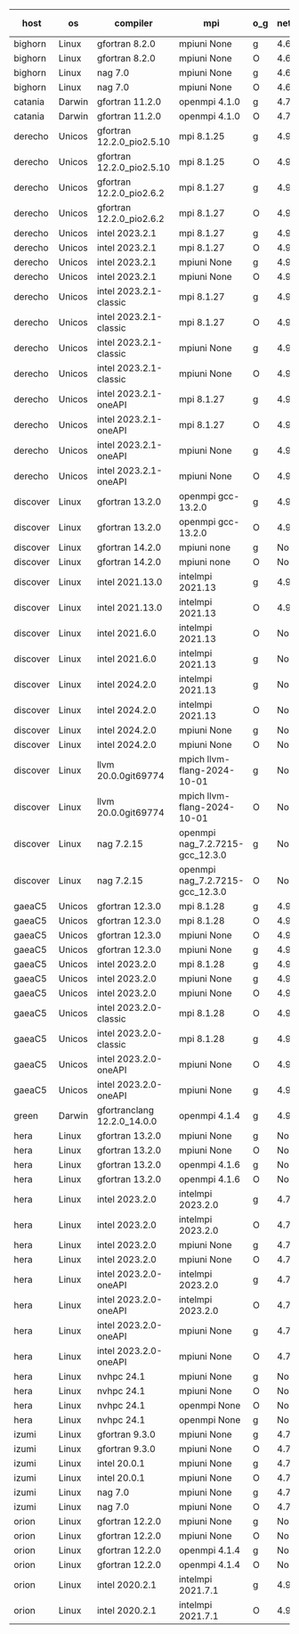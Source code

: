 

| host     | os       | compiler                              | mpi                      | o_g        | netcdf        | build       | u_pass          | u_fail          | s_pass            | s_fail            | e_pass             | e_fail             | nuopc_pass       | nuopc_fail       | artifacts link          |
|----------|----------|---------------------------------------|--------------------------|------------|---------------|-------------|-----------------|-----------------|-------------------|-------------------|--------------------|--------------------|------------------|------------------|-------------------------|
| bighorn | Linux | gfortran 8.2.0 | mpiuni None  | g | 4.6.1  | PASS | 12539 | 0 | 9 | 0 | 44 | 0 | None | None | <a href="https://github.com/esmf-org/esmf-test-artifacts/tree/f767b18f31743b54fc78b11f45e20cf86af126ca/develop/gfortran/8.2.0/g/mpiuni/None" target="_blank">f767b18</a> | 
| bighorn | Linux | gfortran 8.2.0 | mpiuni None  | O | 4.6.1  | PASS | 12539 | 0 | 9 | 0 | 44 | 0 | None | None | <a href="https://github.com/esmf-org/esmf-test-artifacts/tree/ceb7e3234cbdc9a12eee4c859111381de9d453aa/develop/gfortran/8.2.0/O/mpiuni/None" target="_blank">ceb7e32</a> | 
| bighorn | Linux | nag 7.0 | mpiuni None  | g | 4.6.1  | PASS | 12539 | 0 | 9 | 0 | 44 | 0 | None | None | <a href="https://github.com/esmf-org/esmf-test-artifacts/tree/6d4dd5e4b3a47a2af1cca9574426b4dd0ea9958b/develop/nag/7.0/g/mpiuni/None" target="_blank">6d4dd5e</a> | 
| bighorn | Linux | nag 7.0 | mpiuni None  | O | 4.6.1  | PASS | 12539 | 0 | 9 | 0 | 44 | 0 | None | None | <a href="https://github.com/esmf-org/esmf-test-artifacts/tree/2d5e15d161ecd7e5c1b954847a3802246b7b4b5d/develop/nag/7.0/O/mpiuni/None" target="_blank">2d5e15d</a> | 
| catania | Darwin | gfortran 11.2.0 | openmpi 4.1.0  | g | 4.7.4  | PASS | None | None | None | None | None | None | None | None | <a href="https://github.com/esmf-org/esmf-test-artifacts/tree/c4930852db7f3b19ef516a02917032fbf4b21df0/develop/gfortran/11.2.0/g/openmpi/4.1.0" target="_blank">c493085</a> | 
| catania | Darwin | gfortran 11.2.0 | openmpi 4.1.0  | O | 4.7.4  | PASS | 14206 | 3 | 51 | 0 | 81 | 0 | 56 | 0 | <a href="https://github.com/esmf-org/esmf-test-artifacts/tree/bbfd8ace19c279ab66ee1753d5d700f8a2d546e5/develop/gfortran/11.2.0/O/openmpi/4.1.0" target="_blank">bbfd8ac</a> | 
| derecho | Unicos | gfortran 12.2.0_pio2.5.10 | mpi 8.1.25  | g | 4.9.2  | PASS | 14209 | 0 | 51 | 0 | 81 | 0 | 56 | 0 | <a href="https://github.com/esmf-org/esmf-test-artifacts/tree/b82a618f85040fdecbefff41b2328ffde9f272b7/develop/gfortran/12.2.0_pio2.5.10/g/mpi/8.1.25" target="_blank">b82a618</a> | 
| derecho | Unicos | gfortran 12.2.0_pio2.5.10 | mpi 8.1.25  | O | 4.9.2  | PASS | 14209 | 0 | 51 | 0 | 81 | 0 | 56 | 0 | <a href="https://github.com/esmf-org/esmf-test-artifacts/tree/d38b86ee43d664fe981178510d965e2d88957551/develop/gfortran/12.2.0_pio2.5.10/O/mpi/8.1.25" target="_blank">d38b86e</a> | 
| derecho | Unicos | gfortran 12.2.0_pio2.6.2 | mpi 8.1.27  | g | 4.9.2  | PASS | 14209 | 0 | 51 | 0 | 81 | 0 | 56 | 0 | <a href="https://github.com/esmf-org/esmf-test-artifacts/tree/16d41f650be2cb3f6be52f77666062a4cc0b88f6/develop/gfortran/12.2.0_pio2.6.2/g/mpi/8.1.27" target="_blank">16d41f6</a> | 
| derecho | Unicos | gfortran 12.2.0_pio2.6.2 | mpi 8.1.27  | O | 4.9.2  | PASS | 14209 | 0 | 51 | 0 | 81 | 0 | 56 | 0 | <a href="https://github.com/esmf-org/esmf-test-artifacts/tree/c2732241615e865fdd19fe6ff05acbe052a9c2bf/develop/gfortran/12.2.0_pio2.6.2/O/mpi/8.1.27" target="_blank">c273224</a> | 
| derecho | Unicos | intel 2023.2.1 | mpi 8.1.27  | g | 4.9.2  | PASS | 14209 | 0 | 51 | 0 | 81 | 0 | 57 | 0 | <a href="https://github.com/esmf-org/esmf-test-artifacts/tree/52bd598eae693543caadcabd463ac1cfebe00715/develop/intel/2023.2.1/g/mpi/8.1.27" target="_blank">52bd598</a> | 
| derecho | Unicos | intel 2023.2.1 | mpi 8.1.27  | O | 4.9.2  | PASS | 14209 | 0 | 51 | 0 | 81 | 0 | 57 | 0 | <a href="https://github.com/esmf-org/esmf-test-artifacts/tree/b402d5c87a79f1c8df6af7bbf47bedfd58e92f28/develop/intel/2023.2.1/O/mpi/8.1.27" target="_blank">b402d5c</a> | 
| derecho | Unicos | intel 2023.2.1 | mpiuni None  | g | 4.9.2  | PASS | 12539 | 0 | 9 | 0 | 44 | 0 | None | None | <a href="https://github.com/esmf-org/esmf-test-artifacts/tree/8b0b24aaa03fc3d7b05205c63356ee85bcaa7aef/develop/intel/2023.2.1/g/mpiuni/None" target="_blank">8b0b24a</a> | 
| derecho | Unicos | intel 2023.2.1 | mpiuni None  | O | 4.9.2  | PASS | 12539 | 0 | 9 | 0 | 44 | 0 | None | None | <a href="https://github.com/esmf-org/esmf-test-artifacts/tree/5ecfa08cef56984365f65e84b6ab00b2690e2a4b/develop/intel/2023.2.1/O/mpiuni/None" target="_blank">5ecfa08</a> | 
| derecho | Unicos | intel 2023.2.1-classic | mpi 8.1.27  | g | 4.9.2  | PASS | 14209 | 0 | 51 | 0 | 81 | 0 | 56 | 0 | <a href="https://github.com/esmf-org/esmf-test-artifacts/tree/989e3c024cf50c0e3bdb6e243edbd0d871c8e296/develop/intel/2023.2.1-classic/g/mpi/8.1.27" target="_blank">989e3c0</a> | 
| derecho | Unicos | intel 2023.2.1-classic | mpi 8.1.27  | O | 4.9.2  | PASS | 14209 | 0 | 51 | 0 | 81 | 0 | 56 | 0 | <a href="https://github.com/esmf-org/esmf-test-artifacts/tree/314d4461ce5a8eb787d98bbf1edeac77ee89db11/develop/intel/2023.2.1-classic/O/mpi/8.1.27" target="_blank">314d446</a> | 
| derecho | Unicos | intel 2023.2.1-classic | mpiuni None  | g | 4.9.2  | PASS | 12539 | 0 | 9 | 0 | 44 | 0 | None | None | <a href="https://github.com/esmf-org/esmf-test-artifacts/tree/f2c9240b3a2958767bdd924694d3eaa5ed3bd5f5/develop/intel/2023.2.1-classic/g/mpiuni/None" target="_blank">f2c9240</a> | 
| derecho | Unicos | intel 2023.2.1-classic | mpiuni None  | O | 4.9.2  | PASS | 12539 | 0 | 9 | 0 | 44 | 0 | None | None | <a href="https://github.com/esmf-org/esmf-test-artifacts/tree/f8bafb238c9cb455606d28a43cb095a98b0f84a6/develop/intel/2023.2.1-classic/O/mpiuni/None" target="_blank">f8bafb2</a> | 
| derecho | Unicos | intel 2023.2.1-oneAPI | mpi 8.1.27  | g | 4.9.2  | PASS | 14209 | 0 | 51 | 0 | 81 | 0 | 56 | 0 | <a href="https://github.com/esmf-org/esmf-test-artifacts/tree/da3255b9e9babb23438bc570a2bdc79434f95c16/develop/intel/2023.2.1-oneAPI/g/mpi/8.1.27" target="_blank">da3255b</a> | 
| derecho | Unicos | intel 2023.2.1-oneAPI | mpi 8.1.27  | O | 4.9.2  | PASS | 14209 | 0 | 50 | 1 | 81 | 0 | 56 | 0 | <a href="https://github.com/esmf-org/esmf-test-artifacts/tree/75d35ce219b70403e4383d797eddf20a59a4c46d/develop/intel/2023.2.1-oneAPI/O/mpi/8.1.27" target="_blank">75d35ce</a> | 
| derecho | Unicos | intel 2023.2.1-oneAPI | mpiuni None  | g | 4.9.2  | PASS | 12539 | 0 | 9 | 0 | 44 | 0 | None | None | <a href="https://github.com/esmf-org/esmf-test-artifacts/tree/fff23637f641ae07bf7b5ce91369feb80f014f1d/develop/intel/2023.2.1-oneAPI/g/mpiuni/None" target="_blank">fff2363</a> | 
| derecho | Unicos | intel 2023.2.1-oneAPI | mpiuni None  | O | 4.9.2  | PASS | 12539 | 0 | 9 | 0 | 44 | 0 | None | None | <a href="https://github.com/esmf-org/esmf-test-artifacts/tree/6f5aa2c73c110f1c0653f60cc2465770f72d946a/develop/intel/2023.2.1-oneAPI/O/mpiuni/None" target="_blank">6f5aa2c</a> | 
| discover | Linux | gfortran 13.2.0 | openmpi gcc-13.2.0  | g | 4.9.2  | PASS | 14209 | 0 | 51 | 0 | 81 | 0 | 56 | 0 | <a href="https://github.com/esmf-org/esmf-test-artifacts/tree/4bff4c6d84d7ab83c2eaae6d6eb15db5a62f92e8/develop/gfortran/13.2.0/g/openmpi/gcc-13.2.0" target="_blank">4bff4c6</a> | 
| discover | Linux | gfortran 13.2.0 | openmpi gcc-13.2.0  | O | 4.9.2  | PASS | 14209 | 0 | 51 | 0 | 81 | 0 | 56 | 0 | <a href="https://github.com/esmf-org/esmf-test-artifacts/tree/1ead76a5a2a3a7356ca5c0274e701301e79622e8/develop/gfortran/13.2.0/O/openmpi/gcc-13.2.0" target="_blank">1ead76a</a> | 
| discover | Linux | gfortran 14.2.0 | mpiuni none  | g | None  | PASS | 12539 | 0 | 9 | 0 | 44 | 0 | None | None | <a href="https://github.com/esmf-org/esmf-test-artifacts/tree/cea9299bf00b6d8ac0461052c450bdd0539d2fb4/develop/gfortran/14.2.0/g/mpiuni/none" target="_blank">cea9299</a> | 
| discover | Linux | gfortran 14.2.0 | mpiuni none  | O | None  | PASS | 12539 | 0 | 9 | 0 | 44 | 0 | None | None | <a href="https://github.com/esmf-org/esmf-test-artifacts/tree/3c7511faa0721b5d4d7c52088b273f0b29efc2c5/develop/gfortran/14.2.0/O/mpiuni/none" target="_blank">3c7511f</a> | 
| discover | Linux | intel 2021.13.0 | intelmpi 2021.13  | g | 4.9.2  | PASS | 14209 | 0 | 51 | 0 | 81 | 0 | 56 | 0 | <a href="https://github.com/esmf-org/esmf-test-artifacts/tree/14b21d91794291a9cab88740b1f308c415173ffd/develop/intel/2021.13.0/g/intelmpi/2021.13" target="_blank">14b21d9</a> | 
| discover | Linux | intel 2021.13.0 | intelmpi 2021.13  | O | 4.9.2  | PASS | 14209 | 0 | 51 | 0 | 81 | 0 | 56 | 0 | <a href="https://github.com/esmf-org/esmf-test-artifacts/tree/fc9ac4e965a6da6a6ebbddd36d05ef1ef6003d49/develop/intel/2021.13.0/O/intelmpi/2021.13" target="_blank">fc9ac4e</a> | 
| discover | Linux | intel 2021.6.0 | intelmpi 2021.13  | O | None  | PASS | 14209 | 0 | 51 | 0 | 81 | 0 | 56 | 0 | <a href="https://github.com/esmf-org/esmf-test-artifacts/tree/468d9d0cb68aa2c3fdfae9eb9d8d840db9bf6526/develop/intel/2021.6.0/O/intelmpi/2021.13" target="_blank">468d9d0</a> | 
| discover | Linux | intel 2021.6.0 | intelmpi 2021.13  | g | None  | PASS | 14209 | 0 | 51 | 0 | 81 | 0 | 56 | 0 | <a href="https://github.com/esmf-org/esmf-test-artifacts/tree/51eb3b5eb870e2ec7ea01af92a12f66a000b6b57/develop/intel/2021.6.0/g/intelmpi/2021.13" target="_blank">51eb3b5</a> | 
| discover | Linux | intel 2024.2.0 | intelmpi 2021.13  | g | None  | PASS | 14208 | 1 | 51 | 0 | 81 | 0 | 56 | 0 | <a href="https://github.com/esmf-org/esmf-test-artifacts/tree/0d8a43d20f149892c65f77b34517c123a5617851/develop/intel/2024.2.0/g/intelmpi/2021.13" target="_blank">0d8a43d</a> | 
| discover | Linux | intel 2024.2.0 | intelmpi 2021.13  | O | None  | PASS | 14209 | 0 | 51 | 0 | 81 | 0 | 56 | 0 | <a href="https://github.com/esmf-org/esmf-test-artifacts/tree/f26fbe63ab37a2c3abd1953c1f4a27205de5fa98/develop/intel/2024.2.0/O/intelmpi/2021.13" target="_blank">f26fbe6</a> | 
| discover | Linux | intel 2024.2.0 | mpiuni None  | g | None  | PASS | 12538 | 1 | 9 | 0 | 44 | 0 | None | None | <a href="https://github.com/esmf-org/esmf-test-artifacts/tree/a2ef131cf9b8ae3cdf409156975855dde8155501/develop/intel/2024.2.0/g/mpiuni/None" target="_blank">a2ef131</a> | 
| discover | Linux | intel 2024.2.0 | mpiuni None  | O | None  | PASS | 12539 | 0 | 9 | 0 | 44 | 0 | None | None | <a href="https://github.com/esmf-org/esmf-test-artifacts/tree/aa492b8f5b781336cc09985a1f64cc453909a3dd/develop/intel/2024.2.0/O/mpiuni/None" target="_blank">aa492b8</a> | 
| discover | Linux | llvm 20.0.0git69774 | mpich llvm-flang-2024-10-01  | g | None  | PASS | 14173 | 36 | 18 | 33 | 77 | 4 | 14 | 42 | <a href="https://github.com/esmf-org/esmf-test-artifacts/tree/0304938e1e3b3dedd1ddeb552e479cb39ec3c7ff/develop/llvm/20.0.0git69774/g/mpich/llvm-flang-2024-10-01" target="_blank">0304938</a> | 
| discover | Linux | llvm 20.0.0git69774 | mpich llvm-flang-2024-10-01  | O | None  | PASS | 14171 | 38 | 18 | 33 | 77 | 4 | 18 | 38 | <a href="https://github.com/esmf-org/esmf-test-artifacts/tree/7a3c782fa9978e3afc15ea4a447f1e4316e727f4/develop/llvm/20.0.0git69774/O/mpich/llvm-flang-2024-10-01" target="_blank">7a3c782</a> | 
| discover | Linux | nag 7.2.15 | openmpi nag_7.2.7215-gcc_12.3.0  | g | None  | PASS | 14209 | 0 | 51 | 0 | 81 | 0 | 56 | 0 | <a href="https://github.com/esmf-org/esmf-test-artifacts/tree/990a254bebc29cf72d98485a7c742f783ada41ab/develop/nag/7.2.15/g/openmpi/nag_7.2.7215-gcc_12.3.0" target="_blank">990a254</a> | 
| discover | Linux | nag 7.2.15 | openmpi nag_7.2.7215-gcc_12.3.0  | O | None  | PASS | 14209 | 0 | 51 | 0 | 81 | 0 | 56 | 0 | <a href="https://github.com/esmf-org/esmf-test-artifacts/tree/4c31c0988fa44435438775cc7456cb0510d6fc3d/develop/nag/7.2.15/O/openmpi/nag_7.2.7215-gcc_12.3.0" target="_blank">4c31c09</a> | 
| gaeaC5 | Unicos | gfortran 12.3.0 | mpi 8.1.28  | g | 4.9.0  | PASS | None | None | None | None | None | None | None | None | <a href="https://github.com/esmf-org/esmf-test-artifacts/tree/70ae67462ab6bf32bcd4b1a1f5cb8a932eb4851d/develop/gfortran/12.3.0/g/mpi/8.1.28" target="_blank">70ae674</a> | 
| gaeaC5 | Unicos | gfortran 12.3.0 | mpi 8.1.28  | O | 4.9.0  | PASS | None | None | None | None | None | None | None | None | <a href="https://github.com/esmf-org/esmf-test-artifacts/tree/7f0f970f5feb0ea6cc56805c14bdfe7a4194d56e/develop/gfortran/12.3.0/O/mpi/8.1.28" target="_blank">7f0f970</a> | 
| gaeaC5 | Unicos | gfortran 12.3.0 | mpiuni None  | O | 4.9.0  | PASS | 12539 | 0 | 9 | 0 | 44 | 0 | None | None | <a href="https://github.com/esmf-org/esmf-test-artifacts/tree/aca7663ea412732a39fee78045d3cd1850e436bd/develop/gfortran/12.3.0/O/mpiuni/None" target="_blank">aca7663</a> | 
| gaeaC5 | Unicos | gfortran 12.3.0 | mpiuni None  | g | 4.9.0  | PASS | 12539 | 0 | 9 | 0 | 44 | 0 | None | None | <a href="https://github.com/esmf-org/esmf-test-artifacts/tree/aae997cea1956bd05e17d88da9276a3189b3c23a/develop/gfortran/12.3.0/g/mpiuni/None" target="_blank">aae997c</a> | 
| gaeaC5 | Unicos | intel 2023.2.0 | mpi 8.1.28  | g | 4.9.0  | PASS | None | None | None | None | None | None | None | None | <a href="https://github.com/esmf-org/esmf-test-artifacts/tree/4fef8593925b11f2f6042d9e2ac0e3d21216bfbb/develop/intel/2023.2.0/g/mpi/8.1.28" target="_blank">4fef859</a> | 
| gaeaC5 | Unicos | intel 2023.2.0 | mpiuni None  | g | 4.9.0  | PASS | None | None | None | None | None | None | None | None | <a href="https://github.com/esmf-org/esmf-test-artifacts/tree/374851b2508e95cf9d8031768b3dbad89d095538/develop/intel/2023.2.0/g/mpiuni/None" target="_blank">374851b</a> | 
| gaeaC5 | Unicos | intel 2023.2.0 | mpiuni None  | O | 4.9.0  | PASS | 12539 | 0 | 9 | 0 | 44 | 0 | None | None | <a href="https://github.com/esmf-org/esmf-test-artifacts/tree/3f5109ce83ff559536a2168c47e7fb359330a709/develop/intel/2023.2.0/O/mpiuni/None" target="_blank">3f5109c</a> | 
| gaeaC5 | Unicos | intel 2023.2.0-classic | mpi 8.1.28  | O | 4.9.0  | PASS | 14209 | 0 | 51 | 0 | 81 | 0 | 56 | 0 | <a href="https://github.com/esmf-org/esmf-test-artifacts/tree/a34de668c127f02fd5bb795dc24320edadc82352/develop/intel/2023.2.0-classic/O/mpi/8.1.28" target="_blank">a34de66</a> | 
| gaeaC5 | Unicos | intel 2023.2.0-classic | mpi 8.1.28  | g | 4.9.0  | PASS | None | None | None | None | None | None | None | None | <a href="https://github.com/esmf-org/esmf-test-artifacts/tree/1464229b10a14635c9b2e0c7e76788e35609e6ed/develop/intel/2023.2.0-classic/g/mpi/8.1.28" target="_blank">1464229</a> | 
| gaeaC5 | Unicos | intel 2023.2.0-oneAPI | mpiuni None  | O | 4.9.0  | PASS | 12539 | 0 | 9 | 0 | 44 | 0 | None | None | <a href="https://github.com/esmf-org/esmf-test-artifacts/tree/cf92821da4816b2fa450957ab98b8fe1c6ae5dc0/develop/intel/2023.2.0-oneAPI/O/mpiuni/None" target="_blank">cf92821</a> | 
| gaeaC5 | Unicos | intel 2023.2.0-oneAPI | mpiuni None  | g | 4.9.0  | PASS | 12539 | 0 | 9 | 0 | 44 | 0 | None | None | <a href="https://github.com/esmf-org/esmf-test-artifacts/tree/348b76631f58e3f186e6bcb6bfb8d62c5da26c6c/develop/intel/2023.2.0-oneAPI/g/mpiuni/None" target="_blank">348b766</a> | 
| green | Darwin | gfortranclang 12.2.0_14.0.0 | openmpi 4.1.4  | g | 4.9.2  | PASS | None | None | None | None | None | None | None | None | <a href="https://github.com/esmf-org/esmf-test-artifacts/tree/48349dcc465cc78bbef06f4aa0f5d6adc1d06ccb/develop/gfortranclang/12.2.0_14.0.0/g/openmpi/4.1.4" target="_blank">48349dc</a> | 
| hera | Linux | gfortran 13.2.0 | mpiuni None  | g | None  | PASS | 12539 | 0 | 9 | 0 | 44 | 0 | None | None | <a href="https://github.com/esmf-org/esmf-test-artifacts/tree/ef75ca3bbc0a1eac3938ff257773b29057a08c20/develop/gfortran/13.2.0/g/mpiuni/None" target="_blank">ef75ca3</a> | 
| hera | Linux | gfortran 13.2.0 | mpiuni None  | O | None  | PASS | 12539 | 0 | 9 | 0 | 44 | 0 | None | None | <a href="https://github.com/esmf-org/esmf-test-artifacts/tree/6edc05cf53951192aebf109beebb4897b38dadc5/develop/gfortran/13.2.0/O/mpiuni/None" target="_blank">6edc05c</a> | 
| hera | Linux | gfortran 13.2.0 | openmpi 4.1.6  | g | None  | PASS | 14209 | 0 | 51 | 0 | 81 | 0 | 56 | 0 | <a href="https://github.com/esmf-org/esmf-test-artifacts/tree/b8c2219031136037194e489b40768c661fe83118/develop/gfortran/13.2.0/g/openmpi/4.1.6" target="_blank">b8c2219</a> | 
| hera | Linux | gfortran 13.2.0 | openmpi 4.1.6  | O | None  | PASS | 14209 | 0 | 51 | 0 | 81 | 0 | 56 | 0 | <a href="https://github.com/esmf-org/esmf-test-artifacts/tree/fcb5eeaaafe88870b720fd9ded4bc694638c4eab/develop/gfortran/13.2.0/O/openmpi/4.1.6" target="_blank">fcb5eea</a> | 
| hera | Linux | intel 2023.2.0 | intelmpi 2023.2.0  | g | 4.7.0  | PASS | 14209 | 0 | 51 | 0 | 81 | 0 | 56 | 0 | <a href="https://github.com/esmf-org/esmf-test-artifacts/tree/6436149d9eaef10fa8424e3fac44f93359a47e52/develop/intel/2023.2.0/g/intelmpi/2023.2.0" target="_blank">6436149</a> | 
| hera | Linux | intel 2023.2.0 | intelmpi 2023.2.0  | O | 4.7.0  | PASS | 14209 | 0 | 51 | 0 | 81 | 0 | 56 | 0 | <a href="https://github.com/esmf-org/esmf-test-artifacts/tree/3a7c637174d35c78a87a0d3496e95d2874355015/develop/intel/2023.2.0/O/intelmpi/2023.2.0" target="_blank">3a7c637</a> | 
| hera | Linux | intel 2023.2.0 | mpiuni None  | g | 4.7.0  | PASS | 12539 | 0 | 9 | 0 | 44 | 0 | None | None | <a href="https://github.com/esmf-org/esmf-test-artifacts/tree/5e6e21ca6afdb7891bd39c5142b88bc7ff1be103/develop/intel/2023.2.0/g/mpiuni/None" target="_blank">5e6e21c</a> | 
| hera | Linux | intel 2023.2.0 | mpiuni None  | O | 4.7.0  | PASS | 12539 | 0 | 9 | 0 | 44 | 0 | None | None | <a href="https://github.com/esmf-org/esmf-test-artifacts/tree/82944b4449487306df843461e4bfcecdae8786a6/develop/intel/2023.2.0/O/mpiuni/None" target="_blank">82944b4</a> | 
| hera | Linux | intel 2023.2.0-oneAPI | intelmpi 2023.2.0  | g | 4.7.0  | PASS | 14209 | 0 | 51 | 0 | 81 | 0 | 56 | 0 | <a href="https://github.com/esmf-org/esmf-test-artifacts/tree/a405d14f42ca0dc4d9684ba65416d0113fb69dbd/develop/intel/2023.2.0-oneAPI/g/intelmpi/2023.2.0" target="_blank">a405d14</a> | 
| hera | Linux | intel 2023.2.0-oneAPI | intelmpi 2023.2.0  | O | 4.7.0  | PASS | 14209 | 0 | 50 | 1 | 81 | 0 | 56 | 0 | <a href="https://github.com/esmf-org/esmf-test-artifacts/tree/8640a1d7ad10dad33a2270776920d432343d5f5f/develop/intel/2023.2.0-oneAPI/O/intelmpi/2023.2.0" target="_blank">8640a1d</a> | 
| hera | Linux | intel 2023.2.0-oneAPI | mpiuni None  | g | 4.7.0  | PASS | 12539 | 0 | 9 | 0 | 44 | 0 | None | None | <a href="https://github.com/esmf-org/esmf-test-artifacts/tree/8d470a77e0e874f2827befe72e38677c8dfa02f5/develop/intel/2023.2.0-oneAPI/g/mpiuni/None" target="_blank">8d470a7</a> | 
| hera | Linux | intel 2023.2.0-oneAPI | mpiuni None  | O | 4.7.0  | PASS | 12539 | 0 | 9 | 0 | 44 | 0 | None | None | <a href="https://github.com/esmf-org/esmf-test-artifacts/tree/cf76c5dc9d60ae81a5ab8bb2a088445a05f59f08/develop/intel/2023.2.0-oneAPI/O/mpiuni/None" target="_blank">cf76c5d</a> | 
| hera | Linux | nvhpc 24.1 | mpiuni None  | g | None  | PASS | 12539 | 0 | 9 | 0 | 44 | 0 | None | None | <a href="https://github.com/esmf-org/esmf-test-artifacts/tree/c6c6c88b335b1e57a7c45a29178b1db212436852/develop/nvhpc/24.1/g/mpiuni/None" target="_blank">c6c6c88</a> | 
| hera | Linux | nvhpc 24.1 | mpiuni None  | O | None  | PASS | 12539 | 0 | 9 | 0 | 44 | 0 | None | None | <a href="https://github.com/esmf-org/esmf-test-artifacts/tree/570e3270bd61fddfb87307450f22f3f4070becb4/develop/nvhpc/24.1/O/mpiuni/None" target="_blank">570e327</a> | 
| hera | Linux | nvhpc 24.1 | openmpi None  | O | None  | PASS | 14209 | 0 | 51 | 0 | 81 | 0 | 56 | 0 | <a href="https://github.com/esmf-org/esmf-test-artifacts/tree/9597fb81a06b7b5848ef662263dab996abee879d/develop/nvhpc/24.1/O/openmpi/None" target="_blank">9597fb8</a> | 
| hera | Linux | nvhpc 24.1 | openmpi None  | g | None  | PASS | None | None | None | None | None | None | None | None | <a href="https://github.com/esmf-org/esmf-test-artifacts/tree/4b7f07d55a55a43df7b022476c74c12387940be2/develop/nvhpc/24.1/g/openmpi/None" target="_blank">4b7f07d</a> | 
| izumi | Linux | gfortran 9.3.0 | mpiuni None  | g | 4.7.4  | PASS | 12539 | 0 | 9 | 0 | 44 | 0 | None | None | <a href="https://github.com/esmf-org/esmf-test-artifacts/tree/397ef042ca06d7b77fa2fcb43757e9cfc32692a3/develop/gfortran/9.3.0/g/mpiuni/None" target="_blank">397ef04</a> | 
| izumi | Linux | gfortran 9.3.0 | mpiuni None  | O | 4.7.4  | PASS | 12539 | 0 | 9 | 0 | 44 | 0 | None | None | <a href="https://github.com/esmf-org/esmf-test-artifacts/tree/c092c2bd94935ed3826e566ebfff61e1eced29d0/develop/gfortran/9.3.0/O/mpiuni/None" target="_blank">c092c2b</a> | 
| izumi | Linux | intel 20.0.1 | mpiuni None  | g | 4.7.4  | PASS | 12539 | 0 | 9 | 0 | 44 | 0 | None | None | <a href="https://github.com/esmf-org/esmf-test-artifacts/tree/d701b2d9749d8b3d51bec3ae5cb5cae4fe760460/develop/intel/20.0.1/g/mpiuni/None" target="_blank">d701b2d</a> | 
| izumi | Linux | intel 20.0.1 | mpiuni None  | O | 4.7.4  | PASS | 12539 | 0 | 9 | 0 | 44 | 0 | None | None | <a href="https://github.com/esmf-org/esmf-test-artifacts/tree/f122b1aa1d0ccbcb3a491a1fc8fb9f855373a532/develop/intel/20.0.1/O/mpiuni/None" target="_blank">f122b1a</a> | 
| izumi | Linux | nag 7.0 | mpiuni None  | g | 4.7.4  | PASS | 12539 | 0 | 9 | 0 | 44 | 0 | None | None | <a href="https://github.com/esmf-org/esmf-test-artifacts/tree/d9a3310633cdf634134417f2e7fade029d04aaaf/develop/nag/7.0/g/mpiuni/None" target="_blank">d9a3310</a> | 
| izumi | Linux | nag 7.0 | mpiuni None  | O | 4.7.4  | PASS | 12539 | 0 | 9 | 0 | 44 | 0 | None | None | <a href="https://github.com/esmf-org/esmf-test-artifacts/tree/931ca5030bed197d456b7323b387225604d76db3/develop/nag/7.0/O/mpiuni/None" target="_blank">931ca50</a> | 
| orion | Linux | gfortran 12.2.0 | mpiuni None  | g | None  | PASS | 12539 | 0 | 9 | 0 | 44 | 0 | None | None | <a href="https://github.com/esmf-org/esmf-test-artifacts/tree/e34d2a2ea02c6aa96bb6c4dbc896a7e7dc665e71/develop/gfortran/12.2.0/g/mpiuni/None" target="_blank">e34d2a2</a> | 
| orion | Linux | gfortran 12.2.0 | mpiuni None  | O | None  | PASS | 12539 | 0 | 9 | 0 | 44 | 0 | None | None | <a href="https://github.com/esmf-org/esmf-test-artifacts/tree/a0e362c84f64ba2c7981afa9513723f1f380f5e9/develop/gfortran/12.2.0/O/mpiuni/None" target="_blank">a0e362c</a> | 
| orion | Linux | gfortran 12.2.0 | openmpi 4.1.4  | g | None  | PASS | 14209 | 0 | 51 | 0 | 81 | 0 | 44 | 12 | <a href="https://github.com/esmf-org/esmf-test-artifacts/tree/1ffc71ba2b01b1e9b7d110765d84f7a02dad8b74/develop/gfortran/12.2.0/g/openmpi/4.1.4" target="_blank">1ffc71b</a> | 
| orion | Linux | gfortran 12.2.0 | openmpi 4.1.4  | O | None  | PASS | 14209 | 0 | 51 | 0 | 81 | 0 | 44 | 12 | <a href="https://github.com/esmf-org/esmf-test-artifacts/tree/0c0129e7e14c0e6faa4977a348df9fc8a5c2e554/develop/gfortran/12.2.0/O/openmpi/4.1.4" target="_blank">0c0129e</a> | 
| orion | Linux | intel 2020.2.1 | intelmpi 2021.7.1  | g | 4.9.2  | PASS | 14209 | 0 | 51 | 0 | 81 | 0 | 44 | 12 | <a href="https://github.com/esmf-org/esmf-test-artifacts/tree/8f1453e6be15d9286fae0eab3230361dce0bde3d/develop/intel/2020.2.1/g/intelmpi/2021.7.1" target="_blank">8f1453e</a> | 
| orion | Linux | intel 2020.2.1 | intelmpi 2021.7.1  | O | 4.9.2  | PASS | 14209 | 0 | 51 | 0 | 81 | 0 | 44 | 12 | <a href="https://github.com/esmf-org/esmf-test-artifacts/tree/2d415a31762b3851d7b58ccc152bca5bc917f9b7/develop/intel/2020.2.1/O/intelmpi/2021.7.1" target="_blank">2d415a3</a> | 
